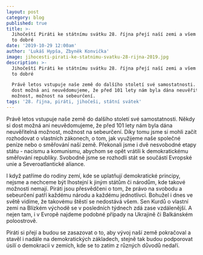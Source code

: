```yaml
---
layout: post
category: blog
published: true
title: >-
  Jihočeští Piráti ke státnímu svátku 28. října přejí naší zemi a všem lidem jen
  to dobré
date: '2019-10-29 12:00am'
author: 'Lukáš Hypša, Zbyněk Konvička'
image: jihocesti-pirati-ke-statnimu-svatku-28-rijna-2019.jpg
description: >-
  Jihočeští Piráti ke státnímu svátku 28. října přejí naší zemi a všem lidem jen
  to dobré

  Právě letos vstupuje naše země do dalšího století své samostatnosti. Někdy si
  dost možná ani neuvědomujeme, že před 101 lety nám byla dána neuvěřitelná
  možnost, možnost na sebeurčení.
tags: '28. řijna, piráti, jihočeši, státní svátek'
---
```

Právě letos vstupuje naše země do dalšího století své samostatnosti. Někdy si dost možná ani neuvědomujeme, že před 101 lety nám byla dána neuvěřitelná možnost, možnost na sebeurčení. Díky tomu jsme si mohli začít rozhodovat o vlastních zákonech, o tom, jak využijeme naše společné peníze nebo o směřování naší země. Překonali jsme i dvě nesvobodné etapy státu - nacismu a komunismu, abychom se opět vrátili k demokratickému směřování republiky. Svobodně jsme se rozhodli stát se součástí Evropské unie a Severoatlantické aliance.

I když patříme do rodiny zemí, kde se uplatňují demokratické principy, nejsme a nechceme být lhostejní k jiným státům či národům, kde takové možnosti nemají. Piráti jsou přesvědčeni o tom, že právo na svobodu a sebeurčení patří každému národu a každému jednotlivci. Bohužel i dnes ve světě vidíme, že takovému štěstí se nedostává všem. Sen Kurdů o vlastní zemi na Blízkém východě se v posledních týdnech zdá zase vzdálenější. A nejen tam, i v Evropě najdeme podobné případy na Ukrajině či Balkánském poloostrově.

Piráti si přejí a budou se zasazovat o to, aby vývoj naší země pokračoval a stavěl i nadále na demokratických základech, stejně tak budou podporovat úsilí o demokracii v zemích, kde se to zatím z různých důvodů nedaří.
